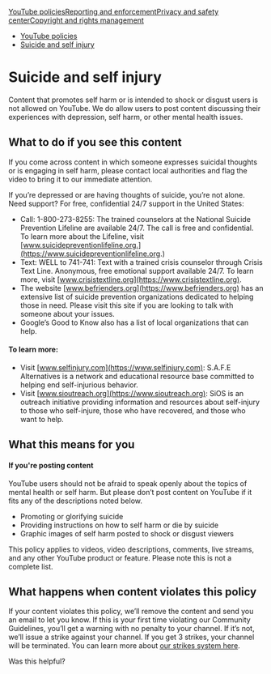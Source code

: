 [YouTube policies](/youtube/topic/2803176?hl=en&ref_topic=6151248,3230811,3256124,)[Reporting and enforcement](/youtube/topic/2803138?hl=en&ref_topic=6151248,3230811,3256124,)[Privacy and safety center](/youtube/topic/2803240?hl=en&ref_topic=6151248,3230811,3256124,)[Copyright and rights management](/youtube/topic/2676339?hl=en&ref_topic=6151248,3230811,3256124,)
    

*   [YouTube policies](/youtube/topic/2803176?hl=en&ref_topic=6151248)
*   [Suicide and self injury](/youtube/answer/2802245)

Suicide and self injury
=======================

Content that promotes self harm or is intended to shock or disgust users is not allowed on YouTube. We do allow users to post content discussing their experiences with depression, self harm, or other mental health issues.

What to do if you see this content
----------------------------------

If you come across content in which someone expresses suicidal thoughts or is engaging in self harm, please contact local authorities and flag the video to bring it to our immediate attention. 

If you’re depressed or are having thoughts of suicide, you’re not alone. Need support? For free, confidential 24/7 support in the United States:

*   Call: 1-800-273-8255: The trained counselors at the National Suicide Prevention Lifeline are available 24/7. The call is free and confidential. To learn more about the Lifeline, visit [www.suicidepreventionlifeline.org.](https://www.suicidepreventionlifeline.org.)
*   Text: WELL to 741-741: Text with a trained crisis counselor through Crisis Text Line. Anonymous, free emotional support available 24/7. To learn more, visit [www.crisistextline.org](https://www.crisistextline.org).
*   The website [www.befrienders.org](https://www.befrienders.org) has an extensive list of suicide prevention organizations dedicated to helping those in need. Please visit this site if you are looking to talk with someone about your issues.
*   Google’s Good to Know also has a list of local organizations that can help.

#### To learn more:

*   Visit [www.selfinjury.com](https://www.selfinjury.com): S.A.F.E Alternatives is a network and educational resource base committed to helping end self-injurious behavior.
*   Visit [www.sioutreach.org](https://www.sioutreach.org): SiOS is an outreach initiative providing information and resources about self-injury to those who self-injure, those who have recovered, and those who want to help.

What this means for you
-----------------------

#### If you're posting content

YouTube users should not be afraid to speak openly about the topics of mental health or self harm. But please don’t post content on YouTube if it fits any of the descriptions noted below.

*   Promoting or glorifying suicide
*   Providing instructions on how to self harm or die by suicide
*   Graphic images of self harm posted to shock or disgust viewers

This policy applies to videos, video descriptions, comments, live streams, and any other YouTube product or feature. Please note this is not a complete list.

What happens when content violates this policy
----------------------------------------------

If your content violates this policy, we’ll remove the content and send you an email to let you know. If this is your first time violating our Community Guidelines, you’ll get a warning with no penalty to your channel. If it’s not, we’ll issue a strike against your channel. If you get 3 strikes, your channel will be terminated. You can learn more about [our strikes system here](/youtube/answer/2802032).

Was this helpful?